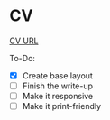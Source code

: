 # CV

[CV URL](https://leanderfurumo.github.io/CV/)

To-Do:
- [x] Create base layout
- [ ] Finish the write-up
- [ ] Make it responsive
- [ ] Make it print-friendly

